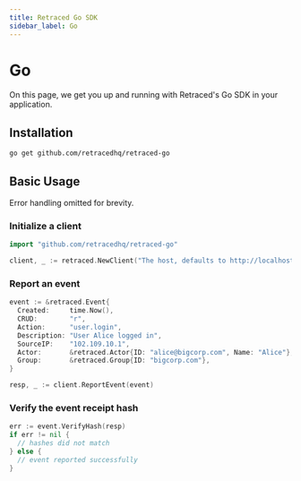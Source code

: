 ```yaml
---
title: Retraced Go SDK
sidebar_label: Go
---
```


# Go

On this page, we get you up and running with Retraced's Go SDK in your application.

## Installation

```bash
go get github.com/retracedhq/retraced-go
```

## Basic Usage

Error handling omitted for brevity.

### Initialize a client

```go
import "github.com/retracedhq/retraced-go"

client, _ := retraced.NewClient("The host, defaults to http://localhost:3000/auditlog", "You Retraced project id goes here", "Your Retraced Publisher API token goes here")
```

### Report an event

```go
event := &retraced.Event{
  Created:     time.Now(),
  CRUD:        "r",
  Action:      "user.login",
  Description: "User Alice logged in",
  SourceIP:    "102.109.10.1",
  Actor:       &retraced.Actor{ID: "alice@bigcorp.com", Name: "Alice"},
  Group:       &retraced.Group{ID: "bigcorp.com"},
}

resp, _ := client.ReportEvent(event)
```

### Verify the event receipt hash

```go
err := event.VerifyHash(resp)
if err != nil {
  // hashes did not match
} else {
  // event reported successfully
}
```
